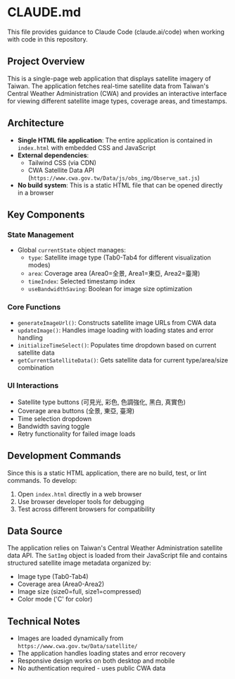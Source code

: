# CLAUDE.md

This file provides guidance to Claude Code (claude.ai/code) when working with code in this repository.

## Project Overview

This is a single-page web application that displays satellite imagery of Taiwan. The application fetches real-time satellite data from Taiwan's Central Weather Administration (CWA) and provides an interactive interface for viewing different satellite image types, coverage areas, and timestamps.

## Architecture

- **Single HTML file application**: The entire application is contained in `index.html` with embedded CSS and JavaScript
- **External dependencies**:
  - Tailwind CSS (via CDN)
  - CWA Satellite Data API (`https://www.cwa.gov.tw/Data/js/obs_img/Observe_sat.js`)
- **No build system**: This is a static HTML file that can be opened directly in a browser

## Key Components

### State Management

- Global `currentState` object manages:
  - `type`: Satellite image type (Tab0-Tab4 for different visualization modes)
  - `area`: Coverage area (Area0=全景, Area1=東亞, Area2=臺灣)
  - `timeIndex`: Selected timestamp index
  - `useBandwidthSaving`: Boolean for image size optimization

### Core Functions

- `generateImageUrl()`: Constructs satellite image URLs from CWA data
- `updateImage()`: Handles image loading with loading states and error handling
- `initializeTimeSelect()`: Populates time dropdown based on current satellite data
- `getCurrentSatelliteData()`: Gets satellite data for current type/area/size combination

### UI Interactions

- Satellite type buttons (可見光, 彩色, 色調強化, 黑白, 真實色)
- Coverage area buttons (全景, 東亞, 臺灣)
- Time selection dropdown
- Bandwidth saving toggle
- Retry functionality for failed image loads

## Development Commands

Since this is a static HTML application, there are no build, test, or lint commands. To develop:

1. Open `index.html` directly in a web browser
2. Use browser developer tools for debugging
3. Test across different browsers for compatibility

## Data Source

The application relies on Taiwan's Central Weather Administration satellite data API. The `SatImg` object is loaded from their JavaScript file and contains structured satellite image metadata organized by:

- Image type (Tab0-Tab4)
- Coverage area (Area0-Area2)
- Image size (size0=full, size1=compressed)
- Color mode ('C' for color)

## Technical Notes

- Images are loaded dynamically from `https://www.cwa.gov.tw/Data/satellite/`
- The application handles loading states and error recovery
- Responsive design works on both desktop and mobile
- No authentication required - uses public CWA data
